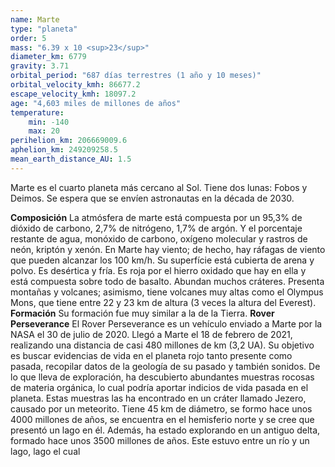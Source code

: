 ```yaml
---
name: Marte
type: "planeta"
order: 5
mass: "6.39 x 10 <sup>23</sup>"
diameter_km: 6779
gravity: 3.71
orbital_period: "687 días terrestres (1 año y 10 meses)"
orbital_velocity_kmh: 86677.2
escape_velocity_kmh: 18097.2
age: "4,603 miles de millones de años"
temperature:
    min: -140
    max: 20
perihelion_km: 206669009.6
aphelion_km: 249209258.5
mean_earth_distance_AU: 1.5
---
```


Marte es el cuarto planeta más cercano al Sol. Tiene dos lunas: Fobos y Deimos. Se espera que se envíen astronautas en la década de 2030.

**Composición**
La atmósfera de marte está compuesta por un 95,3% de dióxido de carbono, 2,7% de nitrógeno, 1,7% de argón. Y el porcentaje restante de agua, monóxido de carbono, oxígeno molecular y rastros de neón, kriptón y xenón. En Marte hay viento; de hecho, hay ráfagas de viento que pueden alcanzar los 100 km/h.
Su superfície está cubierta de arena y polvo. Es desértica y fría. Es roja por el hierro oxidado que hay en ella y está compuesta sobre todo de basalto. Abundan muchos cráteres. Presenta montañas y volcanes; asimismo, tiene volcanes muy altas como el Olympus Mons, que tiene entre 22 y 23 km de altura (3 veces la altura del Everest).
**Formación**
Su formación fue muy similar a la de la Tierra.
**Rover Perseverance**
El Rover Perseverance es un vehículo enviado a Marte por la NASA el 30 de julio de 2020. Llegó a Marte el 18 de febrero de 2021, realizando una distancia de casi 480 millones de km (3,2 UA). Su objetivo es buscar evidencias de vida en el planeta rojo tanto presente como pasada, recopilar datos de la geología de su pasado y también sonidos.
De lo que lleva de exploración, ha descubierto abundantes muestras rocosas de materia orgánica, lo cual podría aportar indicios de vida pasada en el planeta. Estas muestras las ha encontrado en un cráter llamado Jezero, causado por un meteorito. Tiene 45 km de diámetro, se formo hace unos 4000 millones de años, se encuentra en el hemisferio norte y se cree que presentó un lago en él. Además, ha estado explorando en un antiguo delta, formado hace unos 3500 millones de años. Este estuvo entre un río y un lago, lago el cual